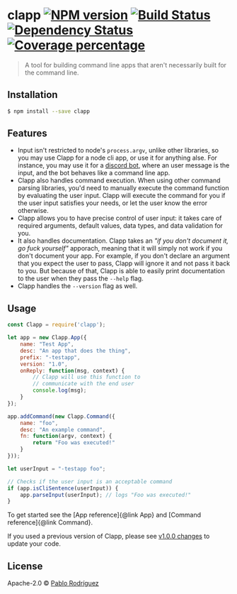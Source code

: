 # clapp [![NPM version][npm-image]][npm-url] [![Build Status][travis-image]][travis-url] [![Dependency Status][daviddm-image]][daviddm-url] [![Coverage percentage][coveralls-image]][coveralls-url]
> A tool for building command line apps that aren&#39;t necessarily built for the command line.

## Installation

```sh
$ npm install --save clapp
```

## Features

* Input isn't restricted to node's `process.argv`, unlike other libraries, so you may use Clapp for a node cli app, or use it for anything alse. For instance, you may use it for a [discord bot](https://github.com/MeLlamoPablo/generator-discordbot), where an user message is the input, and the bot behaves like a command line app.
* Clapp also handles command execution. When using other command parsing libraries, you'd need to manually execute the command function by evaluating the user input. Clapp will execute the command for you if the user input satisfies your needs, or let the user know the error otherwise.
* Clapp allows you to have precise control of user input: it takes care of required arguments, default values, data types, and data validation for you.
* It also handles documentation. Clapp takes an *"if you don't document it, go fuck yourself"* apporach, meaning that it will simply not work if you don't document your app. For example, if you don't declare an argument that you expect the user to pass, Clapp will ignore it and not pass it back to you. But because of that, Clapp is able to easily print documentation to the user when they pass the `--help` flag.
* Clapp handles the `--version` flag as well.

## Usage

```js
const Clapp = require('clapp');

let app = new Clapp.App({
	name: "Test App",
	desc: "An app that does the thing",
	prefix: "-testapp",
	version: "1.0",
	onReply: function(msg, context) {
		// Clapp will use this function to
		// communicate with the end user
		console.log(msg);
	}
});

app.addCommand(new Clapp.Command({
	name: "foo",
	desc: "An example command",
	fn: function(argv, context) {
		return "Foo was executed!"
	}
}));

let userInput = "-testapp foo";

// Checks if the user input is an acceptable command
if (app.isCliSentence(userInput)) {
	app.parseInput(userInput); // logs "Foo was executed!"
}
```

To get started see the [App reference]{@link App} and [Command reference]{@link Command}.

If you used a previous version of Clapp, please see
[v1.0.0 changes](https://mellamopablo.github.io/clapp/clapp/1.0.0/tutorial-v1-changes.html) 
to update your code.

## License

Apache-2.0 © [Pablo Rodríguez](https://github.com/MeLlamoPablo)

[npm-image]: https://badge.fury.io/js/clapp.svg
[npm-url]: https://npmjs.org/package/clapp
[travis-image]: https://travis-ci.org/MeLlamoPablo/clapp.svg?branch=master
[travis-url]: https://travis-ci.org/MeLlamoPablo/clapp
[daviddm-image]: https://david-dm.org/MeLlamoPablo/clapp.svg?theme=shields.io
[daviddm-url]: https://david-dm.org/MeLlamoPablo/clapp
[coveralls-image]: https://coveralls.io/repos/MeLlamoPablo/clapp/badge.svg
[coveralls-url]: https://coveralls.io/r/MeLlamoPablo/clapp
